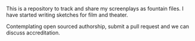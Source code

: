This is a repository to track and share my screenplays as fountain files.
I have started writing sketches for film and theater.

Contemplating open sourced authorship, submit a pull request and we can discuss accreditation.
